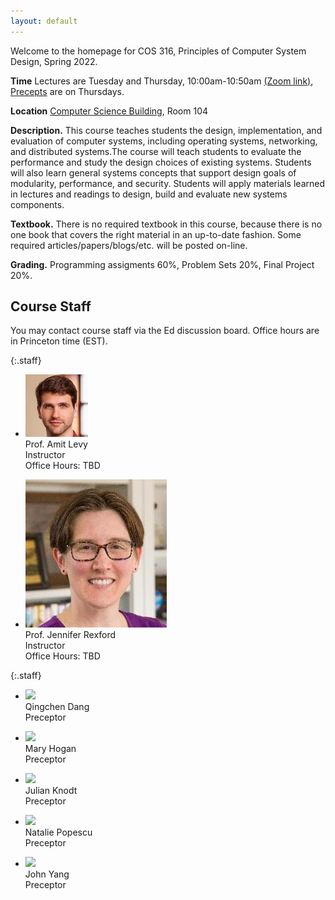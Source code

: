 ```yaml
---
layout: default
---
```


Welcome to the homepage for COS 316, Principles of Computer System
Design, Spring 2022.

**Time** Lectures are Tuesday and Thursday, 10:00am-10:50am [(Zoom link)](https://princeton.zoom.us/j/99476809145), [Precepts](precepts) are on Thursdays.

**Location** [Computer Science Building](https://api.princeton.edu/campus-map/link?id=0167), Room 104

**Description.** This course teaches students the design,
implementation, and evaluation of computer systems, including operating
systems, networking, and distributed systems.The course will teach
students to evaluate the performance and study the design choices of
existing systems. Students will also learn general systems concepts that
support design goals of modularity, performance, and security. Students
will apply materials learned in lectures and readings to design, build
and evaluate new systems components.

**Textbook.** There is no required textbook in this course, because
there is no one book that covers the right material in an up-to-date
fashion. Some required articles/papers/blogs/etc. will be posted
on-line.

**Grading.** Programming assigments 60%, Problem Sets 20%, Final Project 20%.

## Course Staff

You may contact course staff via the Ed discussion board. Office hours are in Princeton time (EST).

{:.staff}
* ![](/images/staff/amit-levy.jpg)\
Prof. Amit Levy\
Instructor\
Office Hours: TBD

* ![](/images/staff/jenn-rexford.jpg)\
Prof. Jennifer Rexford\
Instructor\
Office Hours: TBD

{:.staff}
* ![](#)\
Qingchen Dang\
Preceptor

* ![](#)\
Mary Hogan\
Preceptor

* ![](#)\
Julian Knodt\
Preceptor

* ![](/images/staff/natalie-popescu.png)\
Natalie Popescu\
Preceptor

* ![](#)\
John Yang\
Preceptor

<!--[Ed discussion board]: https://us.edstem.org/courses/2353/discussion/-->
